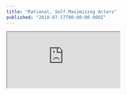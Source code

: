 ```yaml
---
title: "Rational, Self-Maximizing Actors"
published: "2010-07-17T00:00:00.000Z"
---
```


<div class="videowrapper">
  <iframe src="https://www.youtube.com/embed/qu7ZpWecIS8" allowfullscreen></iframe>
</div>
